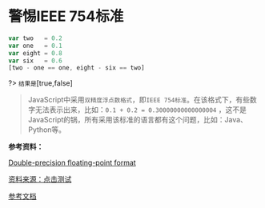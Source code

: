 # 警惕IEEE 754标准

```js
var two   = 0.2
var one   = 0.1
var eight = 0.8
var six   = 0.6
[two - one == one, eight - six == two]
```

?> `结果是`[true,false]

> JavaScript中采用`双精度浮点数格式`，即`IEEE 754标准`。在该格式下，有些数字无法表示出来，比如：`0.1 + 0.2 = 0.30000000000000004` ，这不是JavaScript的锅，所有采用该标准的语言都有这个问题，比如：Java、Python等。

**参考资料：**

[Double-precision floating-point format](https://en.wikipedia.org/wiki/Double-precision_floating-point_format)

[资料来源：点击测试](http://javascript-puzzlers.herokuapp.com/)

[参考文档](http://f2ex.cn/do-you-really-know-javascript/)